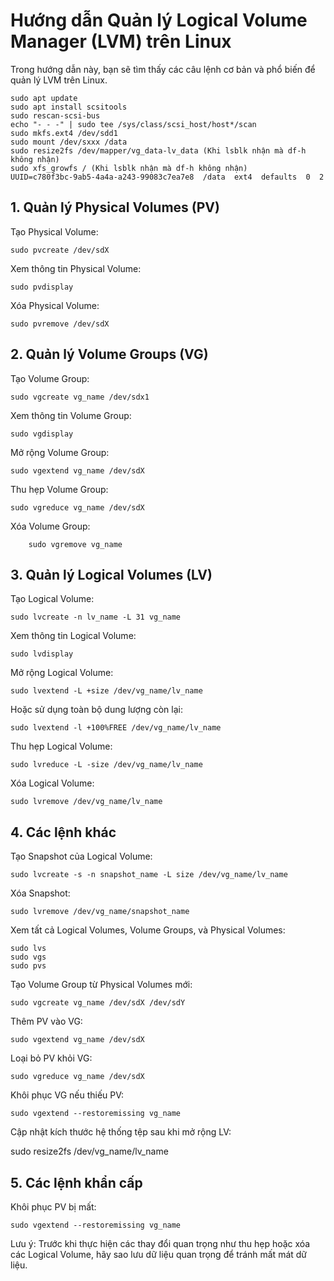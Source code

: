 # Hướng dẫn Quản lý Logical Volume Manager (LVM) trên Linux

Trong hướng dẫn này, bạn sẽ tìm thấy các câu lệnh cơ bản và phổ biến để quản lý LVM trên Linux.
        
    sudo apt update
    sudo apt install scsitools
    sudo rescan-scsi-bus
    echo "- - -" | sudo tee /sys/class/scsi_host/host*/scan
    sudo mkfs.ext4 /dev/sdd1
    sudo mount /dev/sxxx /data
    sudo resize2fs /dev/mapper/vg_data-lv_data (Khi lsblk nhận mà df-h không nhận)
    sudo xfs_growfs / (Khi lsblk nhận mà df-h không nhận)
    UUID=c780f3bc-9ab5-4a4a-a243-99083c7ea7e8  /data  ext4  defaults  0  2



## 1. Quản lý Physical Volumes (PV)
Tạo Physical Volume:

    sudo pvcreate /dev/sdX
Xem thông tin Physical Volume:

    sudo pvdisplay
Xóa Physical Volume:

    sudo pvremove /dev/sdX
## 2. Quản lý Volume Groups (VG)
Tạo Volume Group:

    sudo vgcreate vg_name /dev/sdx1
Xem thông tin Volume Group:

    sudo vgdisplay
Mở rộng Volume Group:

    sudo vgextend vg_name /dev/sdX
Thu hẹp Volume Group:

    sudo vgreduce vg_name /dev/sdX
Xóa Volume Group:

        sudo vgremove vg_name
    
## 3. Quản lý Logical Volumes (LV)
Tạo Logical Volume:

    sudo lvcreate -n lv_name -L 31 vg_name
Xem thông tin Logical Volume:

    sudo lvdisplay
Mở rộng Logical Volume:

    sudo lvextend -L +size /dev/vg_name/lv_name
Hoặc sử dụng toàn bộ dung lượng còn lại:

    sudo lvextend -l +100%FREE /dev/vg_name/lv_name
Thu hẹp Logical Volume:

    sudo lvreduce -L -size /dev/vg_name/lv_name
Xóa Logical Volume:

    sudo lvremove /dev/vg_name/lv_name
## 4. Các lệnh khác
Tạo Snapshot của Logical Volume:

    sudo lvcreate -s -n snapshot_name -L size /dev/vg_name/lv_name
Xóa Snapshot:

    sudo lvremove /dev/vg_name/snapshot_name
Xem tất cả Logical Volumes, Volume Groups, và Physical Volumes:

    sudo lvs
    sudo vgs
    sudo pvs   
Tạo Volume Group từ Physical Volumes mới:

    sudo vgcreate vg_name /dev/sdX /dev/sdY
Thêm PV vào VG:

    sudo vgextend vg_name /dev/sdX  
Loại bỏ PV khỏi VG:

    sudo vgreduce vg_name /dev/sdX
Khôi phục VG nếu thiếu PV:

    sudo vgextend --restoremissing vg_name
Cập nhật kích thước hệ thống tệp sau khi mở rộng LV:

sudo resize2fs /dev/vg_name/lv_name

## 5. Các lệnh khẩn cấp
Khôi phục PV bị mất:

    sudo vgextend --restoremissing vg_name  
Lưu ý: Trước khi thực hiện các thay đổi quan trọng như thu hẹp hoặc xóa các Logical Volume, hãy sao lưu dữ liệu quan trọng để tránh mất mát dữ liệu.
